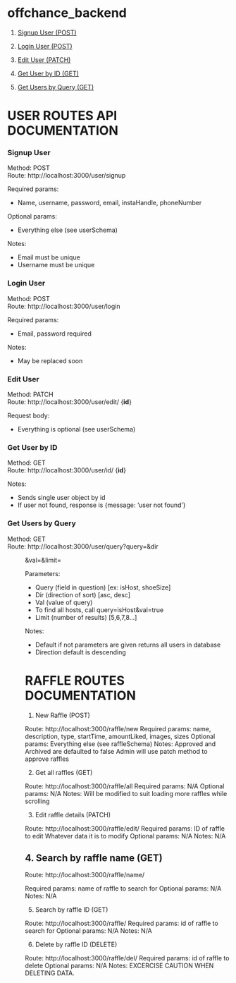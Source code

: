 # offchance_backend
1. [Signup User (POST)](#signup-user)

2. [Login User (POST)](#login-user)

3. [Edit User (PATCH)](#edit-user)

4. [Get User by ID (GET)](#get-user-by-id)

5. [Get Users by Query (GET)](#get-users-by-query)



# USER ROUTES API DOCUMENTATION

### Signup User  
Method: POST  
Route: http://localhost:3000/user/signup  

Required params:  
 - Name, username, password, email, instaHandle, phoneNumber  

Optional params:  
 - Everything else (see userSchema)  

Notes:  
 - Email must be unique  
 - Username must be unique  

### Login User
Method: POST  
Route: http://localhost:3000/user/login  

Required params:  
 - Email, password required  

Notes:  
- May be replaced soon  

### Edit User
Method: PATCH  
Route: http://localhost:3000/user/edit/ {**id**}   

Request body:  
- Everything is optional (see userSchema)  

### Get User by ID  
Method: GET  
Route: http://localhost:3000/user/id/ {**id**}   

Notes:  
- Sends single user object by id  
- If user not found, response is {message: ‘user not found’}  

### Get Users by Query
Method: GET  
Route: http://localhost:3000/user/query?query=<query>&dir<dir>&val=<val>&limit=<limit>  

Parameters:  
- Query (field in question) [ex: isHost, shoeSize]  
- Dir (direction of sort) [asc, desc]  
- Val (value of query)  
- To find all hosts, call query=isHost&val=true  
- Limit (number of results) [5,6,7,8…] 

Notes:  

- Default if not parameters are given returns all users in database  
- Direction default is descending  

# RAFFLE ROUTES DOCUMENTATION

1. New Raffle (POST)

Route: http://localhost:3000/raffle/new
Required params:
        name,
        description,
        type,
        startTime,
        amountLiked,
        images,
        sizes
Optional params:
        Everything else (see raffleSchema)
Notes:
        Approved and Archived are defaulted to false
        Admin will use patch method to approve raffles


2. Get all raffles (GET)

Route: http://localhost:3000/raffle/all
Required params: 
        N/A
Optional params:
        N/A
Notes:
        Will be modified to suit loading more raffles while scrolling


3. Edit raffle details (PATCH)

Route: http://localhost:3000/raffle/edit/<id>
Required params: 
        ID of raffle to edit
        Whatever data it is to modify
Optional params:
        N/A
Notes:
        N/A

## 4. Search by raffle name (GET)

Route: http://localhost:3000/raffle/name/<search>
Required params: 
        name of raffle to search for
Optional params:
        N/A
Notes:
        N/A

5. Search by raffle ID (GET)

Route: http://localhost:3000/raffle/<id>
Required params: 
        id of raffle to search for
Optional params:
        N/A
Notes:
        N/A

6. Delete by raffle ID (DELETE)

Route: http://localhost:3000/raffle/del/<id>
Required params: 
        id of raffle to delete
Optional params:
        N/A
Notes:
        EXCERCISE CAUTION WHEN DELETING DATA.